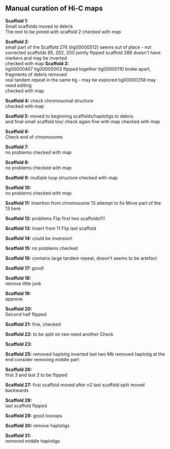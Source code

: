 ## Manual curation of Hi-C maps

**Scaffold 1:**  
Small scaffolds moved to debris  
The rest to be joined with scaffold 2
checked with map

**Scaffold 2:**  
small part of the Scaffold 274 (tig00000512) seems out of place - not corrected
scaffolds 85, 202, 200  jointly flipped
scaffold 288 doesn't have markers and may be inverted  
checked with map
**Scaffold 3:**  
tig00000407 tig00000003 flipped together
tig00000110 broke apart, fragments of debris removed  
real tandem repeat in the same tig - may be explored
tig00000258 may need editing  
checked with map

**Scaffold 4:**
check chromosomal structure  
checked with map

**Scaffold 5:**
moved to beginning scaffolds/haplotigs to debris  
and final small scaffold too/ check again fine with map
checked with map

**Scaffold 6:**  
Check end of chromosome  

**Scaffold 7:**   
no problems
checked with map

**Scaffold 8:**  
no problems
checked with map

**Scaffold 9:**
multiple loop structure
checked with map

**Scaffold 10:**  
no problems
checked with map

**Scaffold 11:**
Insertion from chromosome 13 attempt to fix
Move part of the 13 here

**Scaffold 12:**
problems
Flip first two scaffolds!!!!

**Scaffold 13:**
Insert from 11
Flip last scaffold

**Scaffold 14:**
could be inversion!


**Scaffold 15:**
no problems
checked

**Scaffold 16:**
contains large tandem repeat, doesn't seems to be artefact


**Scaffold 17:**
good!

**Scaffold 18:**  
remove little junk

**Scaffold 19:**  
approve

**Scaffold 20:**  
Second half flipped

**Scaffold 21:**
fine, checked

**Scaffold 22:**
to be split on two
need another Check

**Scaffold 23:**

**Scaffold 25:**
removed haplotig
inverted last two Mb
removed haplotig at the end
consider removing middle part

**Scaffold 26:**  
first 3 and last 2 to be flipped

**Scaffold 27:**
first scaffold moved after n2
last scaffold split moved backwards

 **Scaffold 28:**  
 last scaffold flipped

 **Scaffold 29:**
 good
 loooops

 **Scaffold 30:**
remove haplotigs

  **Scaffold 31:**  
removed middle haplotigs   

